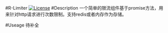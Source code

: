 #R-Limiter
[![License](http://img.shields.io/npm/l/redis-rate-limiter.svg?style=flat)](https://github.com/TabDigital/redis-rate-limiter)
#Description
一个简单的限流组件基于promise方法，用来针对http请求进行次数限制。支持redis或者内存作为存储。

#Useage
待补全
